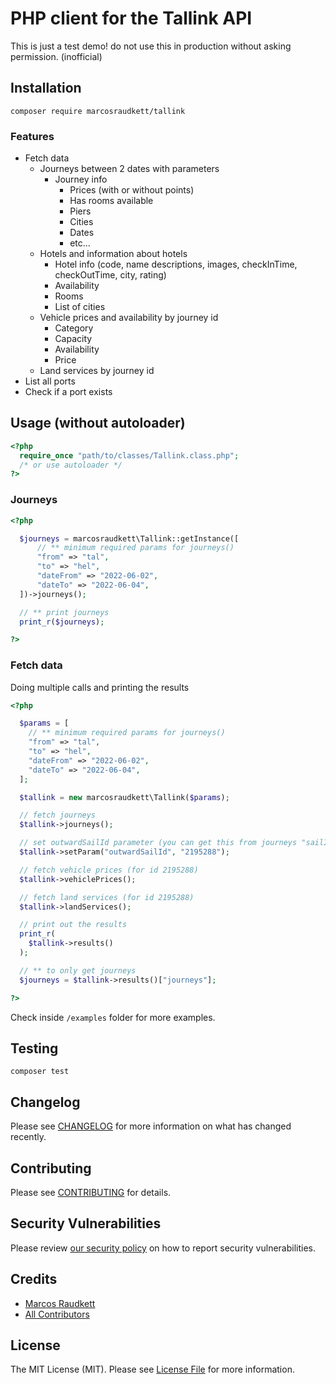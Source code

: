 # PHP client for the Tallink API

This is just a test demo! do not use this in production without asking permission. (inofficial)

## Installation

```
composer require marcosraudkett/tallink
```

### Features

- Fetch data
  - Journeys between 2 dates with parameters
    - Journey info
      - Prices (with or without points)
      - Has rooms available
      - Piers
      - Cities
      - Dates
      - etc...
  - Hotels and information about hotels
    - Hotel info (code, name descriptions, images, checkInTime, checkOutTime, city, rating)
    - Availability
    - Rooms
    - List of cities
  - Vehicle prices and availability by journey id
    - Category
    - Capacity
    - Availability
    - Price
  - Land services by journey id
- List all ports
- Check if a port exists


## Usage (without autoloader)
```php
<?php
  require_once "path/to/classes/Tallink.class.php";
  /* or use autoloader */
?>
```

### Journeys
```php
<?php

  $journeys = marcosraudkett\Tallink::getInstance([
      // ** minimum required params for journeys()
      "from" => "tal",
      "to" => "hel",
      "dateFrom" => "2022-06-02",
      "dateTo" => "2022-06-04",
  ])->journeys();

  // ** print journeys
  print_r($journeys); 

?>
```
### Fetch data
Doing multiple calls and printing the results
```php
<?php 

  $params = [
    // ** minimum required params for journeys()
    "from" => "tal",
    "to" => "hel",
    "dateFrom" => "2022-06-02",
    "dateTo" => "2022-06-04",
  ];

  $tallink = new marcosraudkett\Tallink($params);

  // fetch journeys
  $tallink->journeys();

  // set outwardSailId parameter (you can get this from journeys "sailId")
  $tallink->setParam("outwardSailId", "2195288");

  // fetch vehicle prices (for id 2195288)
  $tallink->vehiclePrices();

  // fetch land services (for id 2195288)
  $tallink->landServices();

  // print out the results
  print_r(
    $tallink->results()
  );

  // ** to only get journeys
  $journeys = $tallink->results()["journeys"];

?>
```

Check inside `/examples` folder for more examples.

## Testing

```
composer test
```

## Changelog

Please see [CHANGELOG](CHANGELOG.md) for more information on what has changed recently.

## Contributing

Please see [CONTRIBUTING](https://github.com/marcosraudkett/tallink/.github/blob/main/CONTRIBUTING.md) for details.

## Security Vulnerabilities

Please review [our security policy](../../security/policy) on how to report security vulnerabilities.

## Credits

- [Marcos Raudkett](https://github.com/marcosraudkett)
- [All Contributors](../../contributors)

## License

The MIT License (MIT). Please see [License File](LICENSE.md) for more information.